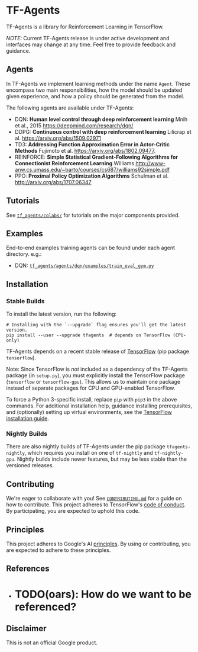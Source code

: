 # TF-Agents

TF-Agents is a library for Reinforcement Learning in TensorFlow.

*NOTE:* Current TF-Agents release is under active development and
interfaces may change at any time. Feel free to provide feedback and guidance.

## Agents

In TF-Agents we implement learning methods under the name `Agent`. These
encompass two main responsibilities, how the model should be updated given
experience, and how a policy should be generated from the model.

The following agents are available under TF-Agents:

* DQN: __Human level control through deep reinforcement learning__ Mnih et al., 2015 https://deepmind.com/research/dqn/
* DDPG: __Continuous control with deep reinforcement learning__ Lilicrap et al.  https://arxiv.org/abs/1509.02971
* TD3: __Addressing Function Approximation Error in Actor-Critic Methods__ Fujimoto et al. https://arxiv.org/abs/1802.09477.
* REINFORCE: __Simple Statistical Gradient-Following Algorithms for Connectionist Reinforcement Learning__ Williams http://www-anw.cs.umass.edu/~barto/courses/cs687/williams92simple.pdf
* PPO: __Proximal Policy Optimization Algorithms__ Schulman et al.  http://arxiv.org/abs/1707.06347

## Tutorials

See [`tf_agents/colabs/`](https://github.com/tensorflow/tf_agents/tree/master/tf_agents/colabs/)
for tutorials on the major components provided.

## Examples
End-to-end examples training agents can be found under each agent directory.
e.g.:

* DQN: [`tf_agents/agents/dqn/examples/train_eval_gym.py`](https://github.com/tensorflow/tf_agents/tree/master/tf_agents/agents/dqn/examples/train_eval_gym.py)

## Installation

### Stable Builds

To install the latest version, run the following:

```shell
# Installing with the `--upgrade` flag ensures you'll get the latest version.
pip install --user --upgrade tfagents  # depends on TensorFlow (CPU-only)
```

TF-Agents depends on a recent stable release of
[TensorFlow](https://www.tensorflow.org/install) (pip package `tensorflow`).

Note: Since TensorFlow is *not* included as a dependency of the TF-Agents
package (in `setup.py`), you must explicitly install the TensorFlow
package (`tensorflow` or `tensorflow-gpu`). This allows us to maintain one
package instead of separate packages for CPU and GPU-enabled TensorFlow.

To force a Python 3-specific install, replace `pip` with `pip3` in the above
commands. For additional installation help, guidance installing prerequisites,
and (optionally) setting up virtual environments, see the [TensorFlow
installation guide](https://www.tensorflow.org/install).

### Nightly Builds

There are also nightly builds of TF-Agents under the pip package
`tfagents-nightly`, which requires you install on one of `tf-nightly` and
`tf-nightly-gpu`. Nightly builds include newer features, but may be less stable
than the versioned releases.

## Contributing

We're eager to collaborate with you! See [`CONTRIBUTING.md`](CONTRIBUTING.md)
for a guide on how to contribute. This project adheres to TensorFlow's
[code of conduct](CODE_OF_CONDUCT.md). By participating, you are expected to
uphold this code.

## Principles

This project adheres to Google's AI [principles](PRINCIPLES.md).
By using or contributing, you are expected to adhere to these principles.

## References

* # TODO(oars): How do we want to be referenced?

## Disclaimer

This is not an official Google product.
